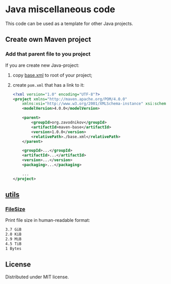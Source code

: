 # Java miscellaneous code

This code can be used as a template for other Java projects.

## Create own Maven project

### Add that parent file to you project

If you are create new Java-project:

1.  copy [base.xml](base.xml) to root of your project;
2.  create `pom.xml` that has a link to it:

    ```xml
    <?xml version="1.0" encoding="UTF-8"?>
    <project xmlns="http://maven.apache.org/POM/4.0.0"
        xmlns:xsi="http://www.w3.org/2001/XMLSchema-instance" xsi:schemaLocation="http://maven.apache.org/POM/4.0.0 https://maven.apache.org/xsd/maven-4.0.0.xsd">
        <modelVersion>4.0.0</modelVersion>

        <parent>
            <groupId>org.zavodnikov</groupId>
            <artifactId>maven-base</artifactId>
            <version>1.0.0</version>
            <relativePath>./base.xml</relativePath>
        </parent>

        <groupId>...</groupId>
        <artifactId>...</artifactId>
        <version>...</version>
        <packaging>...</packaging>

        ...
    </project>
    ```

## [utils](src/main/java/pro/zavodnikov/utils)

### [FileSize](src/main/java/pro/zavodnikov/utils/FileSize.java)

Print file size in human-readable format:

```sh
3.7 GiB
2.0 KiB
2.9 MiB
4.5 TiB
1 Bytes
```

## License

Distributed under MIT license.
